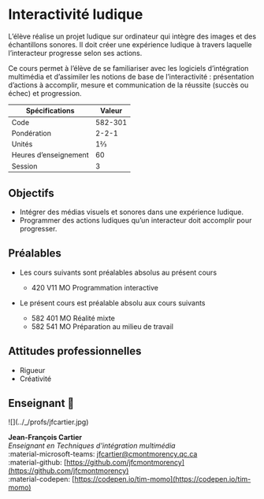 # Interactivité ludique

L’élève réalise un projet ludique sur ordinateur qui intègre des images et des échantillons sonores. Il doit créer une expérience ludique à travers laquelle l’interacteur progresse selon ses actions.

Ce cours permet à l’élève de se familiariser avec les logiciels d’intégration multimédia et d’assimiler les notions de base de l’interactivité : présentation d’actions à accomplir, mesure et communication de la réussite (succès ou échec) et progression.

| Spécifications        | Valeur  |
| --------------------- | ------- |
| Code                  | 582-301 |
| Pondération           | 2-2-1   |
| Unités                | 1⅔      |
| Heures d’enseignement | 60      |
| Session               | 3       |

## Objectifs

* Intégrer des médias visuels et sonores dans une expérience ludique.
* Programmer des actions ludiques qu’un interacteur doit accomplir pour progresser.

## Préalables

<div class="grid cards" markdown>

-   Les cours suivants sont préalables absolus au présent cours

    * 420 V11 MO Programmation interactive

-   Le présent cours est préalable absolu aux cours suivants

    * 582 401 MO Réalité mixte
    * 582 541 MO Préparation au milieu de travail

</div>

## Attitudes professionnelles

* Rigueur
* Créativité

## Enseignant 🌱

<div class="grid grid-auto" markdown>
  ![](../_/profs/jfcartier.jpg)

  **Jean-François Cartier**<br>
  _Enseignant en Techniques d'intégration multimédia_<br>
  :material-microsoft-teams: [jfcartier@cmontmorency.qc.ca](mailto:jfcartier@cmontmorency.qc.ca)<br>
  :material-github: [https://github.com/jfcmontmorency](https://github.com/jfcmontmorency)<br>
  :material-codepen: [https://codepen.io/tim-momo](https://codepen.io/tim-momo)
</div>
